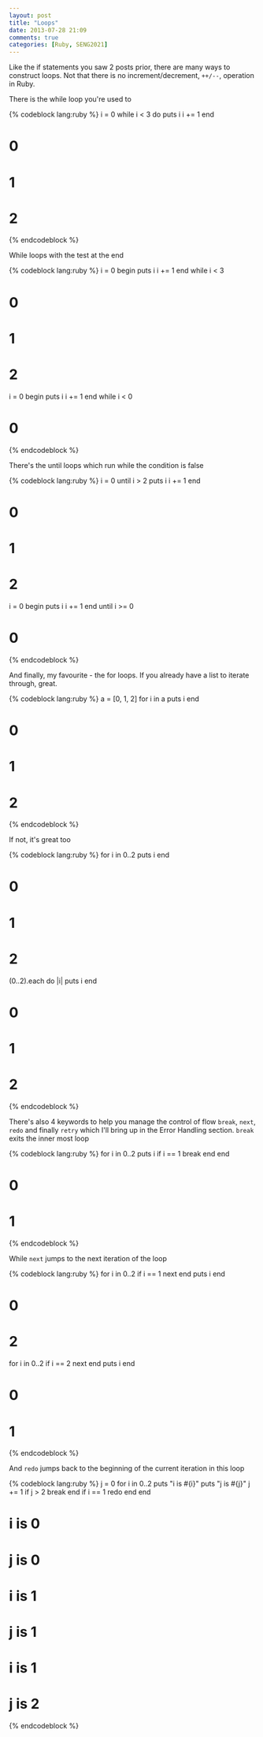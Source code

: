 ```yaml
---
layout: post
title: "Loops"
date: 2013-07-28 21:09
comments: true
categories: [Ruby, SENG2021]
---
```


Like the if statements you saw 2 posts prior, there are many ways to construct loops. Not that there is no increment/decrement, ```++/--```, operation in Ruby.

There is the while loop you're used to

{% codeblock lang:ruby %}
i = 0
while i < 3 do
  puts i
  i += 1
end
# 0
# 1
# 2
{% endcodeblock %}

While loops with the test at the end

{% codeblock lang:ruby %}
i = 0
begin
  puts i
  i += 1
end while i < 3
# 0
# 1
# 2

i = 0
begin
  puts i
  i += 1
end while i < 0
# 0
{% endcodeblock %}

There's the until loops which run while the condition is false

{% codeblock lang:ruby %}
i = 0
until i > 2
  puts i
  i += 1
end
# 0
# 1
# 2

i = 0
begin
  puts i
  i += 1
end until i >= 0
# 0
{% endcodeblock %}

And finally, my favourite - the for loops. If you already have a list to iterate through, great.

{% codeblock lang:ruby %}
a = [0, 1, 2]
for i in a
  puts i
end
# 0
# 1
# 2
{% endcodeblock %}

If not, it's great too

{% codeblock lang:ruby %}
for i in 0..2
  puts i
end
# 0
# 1
# 2

(0..2).each do |i|
  puts i
end
# 0
# 1
# 2
{% endcodeblock %}

There's also 4 keywords to help you manage the control of flow ```break```, ```next```, ```redo``` and finally ```retry``` which I'll bring up in the Error Handling section. ```break``` exits the inner most loop

{% codeblock lang:ruby %}
for i in 0..2
  puts i
  if i == 1
    break
  end
end
# 0
# 1
{% endcodeblock %}

While ```next``` jumps to the next iteration of the loop

{% codeblock lang:ruby %}
for i in 0..2
  if i == 1
    next
  end
  puts i
end
# 0
# 2

for i in 0..2
  if i == 2
    next
  end
  puts i
end
# 0
# 1
{% endcodeblock %}

And ```redo``` jumps back to the beginning of the current iteration in this loop

{% codeblock lang:ruby %}
j = 0
for i in 0..2
  puts "i is #{i}"
  puts "j is #{j}"
  j += 1
  if j > 2
    break
  end
  if i == 1
    redo
  end
end
# i is 0
# j is 0
# i is 1
# j is 1
# i is 1
# j is 2
{% endcodeblock %}
